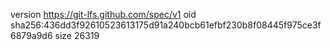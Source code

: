 version https://git-lfs.github.com/spec/v1
oid sha256:436dd3f92610523613175d91a240bcb61efbf230b8f08445f975ce3f6879a9d6
size 26319
